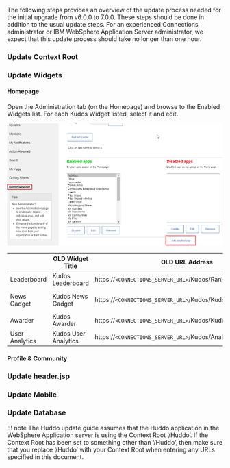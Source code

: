 The following steps provides an overview of the update process needed for the initial upgrade from v6.0.0 to 7.0.0. These steps should be done in addition to the usual update steps.
For an experienced Connections administrator or IBM WebSphere Application Server administrator, we expect that this update process should take no longer than one hour.

### Update Context Root



### Update Widgets
    
#### Homepage

Open the Administration tab (on the Homepage) and browse to the Enabled Widgets list. For each Kudos Widget listed, select it and edit.

![add apps menu](../install/add-widgets/add_another_app.png)

|                | OLD Widget Title     | OLD URL Address                                                 | NEW Widget Title     | NEW URL Address                                                 | 
|----------------|----------------------|-----------------------------------------------------------------|----------------------|-----------------------------------------------------------------|
| Leaderboard    | Kudos Leaderboard    | https://`<CONNECTIONS_SERVER_URL>`/Kudos/RankingDisplay.xml     | Huddo Leaderboard    | https://`<CONNECTIONS_SERVER_URL>`/Huddo/RankingDisplay.xml     |
| News Gadget    | Kudos News Gadget    | https://`<CONNECTIONS_SERVER_URL>`/Kudos/KudosNewsGadget.xml    | Huddo News Gadget    | https://`<CONNECTIONS_SERVER_URL>`/Huddo/HuddoNewsGadget.xml    |
| Awarder        | Kudos Awarder        | https://`<CONNECTIONS_SERVER_URL>`/Kudos/KudosAwarder.xml       | Huddo Awarder        | https://`<CONNECTIONS_SERVER_URL>`/Huddo/HuddoAwarder.xml       |
| User Analytics | Kudos User Analytics | https://`<CONNECTIONS_SERVER_URL>`/Kudos/AnalyticsDashboard.xml | Huddo User Analytics | https://`<CONNECTIONS_SERVER_URL>`/Huddo/AnalyticsDashboard.xml |

#### Profile & Community

### Update header.jsp

### Update Mobile

### Update Database


!!! note
    The Huddo update guide assumes that the Huddo application in the WebSphere Application server is using the Context Root ‘/Huddo’. If the Context Root has been set to something other than ‘/Huddo’, then make sure that you replace ‘/Huddo’ with your Context Root when entering any URLs specified in this document.
